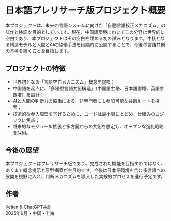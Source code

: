 # 日本語プレリサーチ版プロジェクト概要

本プロジェクトは、未来の言語システムに向けた「自動言語校正メカニズム」の試作と検証を目的としています。現在、中国語環境においてこの分野は世界的に空白であり、本プロジェクトはその空白を埋める初の試みとなります。中核となる構造モデルと人間とAIの協働手法を段階的に公開することで、今後の言語共創の基盤を築くことを目指します。

## プロジェクトの特徴

- 世界初となる「言語空白メカニズム」概念を提唱；
- 中国語を起点に、「多塔型言語共創構造」（中国語主塔、日本語副塔、英語参照塔）を設計；
- AIと人間の判断力の協働による、非専門者にも参加可能な共創ルートを探索；
- 技術的な参入障壁を下げるために、コードは最小限にとどめ、仕組みのロジックに焦点；
- 将来的なモジュール拡張と多方面からの共創を想定し、オープンな進化戦略を採用。

## 今後の展望

本プロジェクトはプレリサーチ版であり、完成された機能を目指すのではなく、あくまで概念提示と原型構築が主目的です。今後は日本語環境を含む多言語への展開を視野に入れ、判断メカニズムを導入した実験的プロセスを進行予定です。

## 作者

Keiten & ChatGPT共創  
2025年6月・中国・上海
